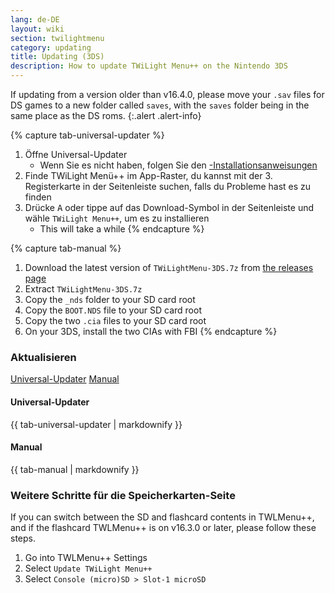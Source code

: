 ```yaml
---
lang: de-DE
layout: wiki
section: twilightmenu
category: updating
title: Updating (3DS)
description: How to update TWiLight Menu++ on the Nintendo 3DS
---
```


If updating from a version older than v16.4.0, please move your `.sav` files for DS games to a new folder called `saves`, with the `saves` folder being in the same place as the DS roms.
{:.alert .alert-info}

{% capture tab-universal-updater %}
1. Öffne Universal-Updater
   - Wenn Sie es nicht haben, folgen Sie den [-Installationsanweisungen](installing-3ds)
1. Finde TWiLight Menü++ im App-Raster, du kannst mit der 3. Registerkarte in der Seitenleiste suchen, falls du Probleme hast es zu finden
1. Drücke <kbd class="face">A</kbd> oder tippe auf das Download-Symbol in der Seitenleiste und wähle `TWiLight Menu++`, um es zu installieren
   - This will take a while
{% endcapture %}

{% capture tab-manual %}
1. Download the latest version of `TWiLightMenu-3DS.7z` from [the releases page](https://github.com/DS-Homebrew/TWiLightMenu/releases)
1. Extract `TWiLightMenu-3DS.7z`
1. Copy the `_nds` folder to your SD card root
1. Copy the `BOOT.NDS` file to your SD card root
1. Copy the two `.cia` files to your SD card root
1. On your 3DS, install the two CIAs with FBI
{% endcapture %}

### Aktualisieren

<div class="tab-container">
   <div class="pb-3">
      <a class="tab-link btn btn-outline-secondary tab-default" href="#tab-universal-updater" onclick="openTab(event, event.currentTarget)" data-tab-name="universal-updater">Universal-Updater</a>
      <a class="tab-link btn btn-outline-secondary" href="#tab-manual" onclick="openTab(event, event.currentTarget)" data-tab-name="manual">Manual</a>
   </div>
   <div id="tab-universal-updater">
      <noscript><h4>Universal-Updater</h4></noscript>
      {{ tab-universal-updater | markdownify }}
   </div>
   <div id="tab-manual">
      <noscript><h4>Manual</h4></noscript>
      {{ tab-manual | markdownify }}
   </div>
</div>

### Weitere Schritte für die Speicherkarten-Seite

If you can switch between the SD and flashcard contents in TWLMenu++, and if the flashcard TWLMenu++ is on v16.3.0 or later, please follow these steps.

1. Go into TWLMenu++ Settings
1. Select `Update TWiLight Menu++`
1. Select `Console (micro)SD > Slot-1 microSD`
